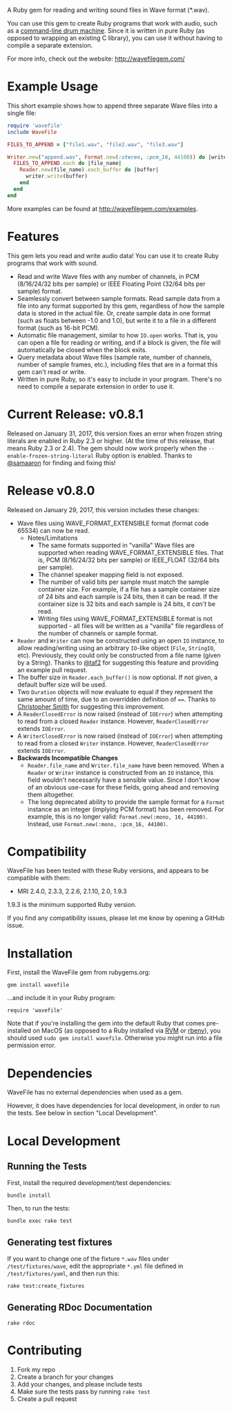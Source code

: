 A Ruby gem for reading and writing sound files in Wave format (*.wav).

You can use this gem to create Ruby programs that work with audio, such as a [command-line drum machine](http://beatsdrummachine.com). Since it is written in pure Ruby (as opposed to wrapping an existing C library), you can use it without having to compile a separate extension.

For more info, check out the website: <http://wavefilegem.com/>

# Example Usage

This short example shows how to append three separate Wave files into a single file:

```ruby
require 'wavefile'
include WaveFile

FILES_TO_APPEND = ["file1.wav", "file2.wav", "file3.wav"]

Writer.new("append.wav", Format.new(:stereo, :pcm_16, 44100)) do |writer|
  FILES_TO_APPEND.each do |file_name|
    Reader.new(file_name).each_buffer do |buffer|
      writer.write(buffer)
    end
  end
end
```

More examples can be found at <http://wavefilegem.com/examples>.


# Features

This gem lets you read and write audio data! You can use it to create Ruby programs that work with sound.

* Read and write Wave files with any number of channels, in PCM (8/16/24/32 bits per sample) or IEEE Floating Point (32/64 bits per sample) format.
* Seamlessly convert between sample formats. Read sample data from a file into any format supported by this gem, regardless of how the sample data is stored in the actual file. Or, create sample data in one format (such as floats between -1.0 and 1.0), but write it to a file in a different format (such as 16-bit PCM).
* Automatic file management, similar to how `IO.open` works. That is, you can open a file for reading or writing, and if a block is given, the file will automatically be closed when the block exits.
* Query metadata about Wave files (sample rate, number of channels, number of sample frames, etc.), including files that are in a format this gem can't read or write.
* Written in pure Ruby, so it's easy to include in your program. There's no need to compile a separate extension in order to use it.


# Current Release: v0.8.1

Released on January 31, 2017, this version fixes an error when frozen string literals are enabled in Ruby 2.3 or higher. (At the time of this release, that means Ruby 2.3 or 2.4). The gem should now work properly when the `--enable-frozen-string-literal` Ruby option is enabled. Thanks to [@samaaron](https://github.com/samaaron) for finding and fixing this!

# Release v0.8.0

Released on January 29, 2017, this version includes these changes:

* Wave files using WAVE_FORMAT_EXTENSIBLE format (format code 65534) can now be read.
  * Notes/Limitations
    * The same formats supported in "vanilla" Wave files are supported when reading WAVE_FORMAT_EXTENSIBLE files. That is, PCM (8/16/24/32 bits per sample) or IEEE_FLOAT (32/64 bits per sample).
    * The channel speaker mapping field is not exposed.
    * The number of valid bits per sample must match the sample container size. For example, if a file has a sample container size of 24 bits and each sample is 24 bits, then it can be read. If the container size is 32 bits and each sample is 24 bits, it _can't_ be read.
    * Writing files using WAVE_FORMAT_EXTENSIBLE format is not supported - all files will be written as a "vanilla" file regardless of the number of channels or sample format.
* `Reader` and `Writer` can now be constructed using an open `IO` instance, to allow reading/writing using an arbitrary `IO`-like object (`File`, `StringIO`, etc). Previously, they could only be constructed from a file name (given by a String). Thanks to [@taf2](https://github.com/taf2) for suggesting this feature and providing an example pull request.
* The buffer size in `Reader.each_buffer()` is now optional. If not given, a default buffer size will be used.
* Two `Duration` objects will now evaluate to equal if they represent the same amount of time, due to an overridden definition of `==`. Thanks to [Christopher Smith](https://github.com/chrylis) for suggesting this improvement.
* A `ReaderClosedError` is now raised (instead of `IOError`) when attempting to read from a closed `Reader` instance. However, `ReaderClosedError` extends `IOError`.
* A `WriterClosedError` is now raised (instead of `IOError`) when attempting to read from a closed `Writer` instance. However, `ReaderClosedError` extends `IOError`.
* **Backwards Incompatible Changes**
  * `Reader.file_name` and `Writer.file_name` have been removed. When a `Reader` or `Writer` instance is constructed from an `IO` instance, this field wouldn't necessarily have a sensible value. Since I don't know of an obvious use-case for these fields, going ahead and removing them altogether.
  * The long deprecated ability to provide the sample format for a `Format` instance as an integer (implying PCM format) has been removed. For example, this is no longer valid: `Format.new(:mono, 16, 44100)`. Instead, use `Format.new(:mono, :pcm_16, 44100)`.


# Compatibility

WaveFile has been tested with these Ruby versions, and appears to be compatible with them:

* MRI 2.4.0, 2.3.3, 2.2.6, 2.1.10, 2.0, 1.9.3

1.9.3 is the minimum supported Ruby version.

If you find any compatibility issues, please let me know by opening a GitHub issue.


# Installation

First, install the WaveFile gem from rubygems.org:

    gem install wavefile

...and include it in your Ruby program:

    require 'wavefile'

Note that if you're installing the gem into the default Ruby that comes pre-installed on MacOS (as opposed to a Ruby installed via [RVM](http://rvm.io/) or [rbenv](https://github.com/sstephenson/rbenv/)), you should used `sudo gem install wavefile`. Otherwise you might run into a file permission error.


# Dependencies

WaveFile has no external dependencies when used as a gem.

However, it does have dependencies for local development, in order to run the tests. See below in section "Local Development".


# Local Development

## Running the Tests

First, install the required development/test dependencies:

    bundle install

Then, to run the tests:

    bundle exec rake test

## Generating test fixtures

If you want to change one of the fixture `*.wav` files under `/test/fixtures/wave`, edit the appropriate `*.yml` file defined in `/test/fixtures/yaml`, and then run this:

    rake test:create_fixtures

## Generating RDoc Documentation

    rake rdoc


# Contributing

1. Fork my repo
2. Create a branch for your changes
3. Add your changes, and please include tests
4. Make sure the tests pass by running `rake test`
5. Create a pull request
